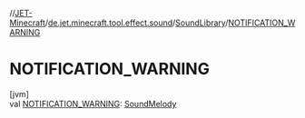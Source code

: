//[JET-Minecraft](../../../index.md)/[de.jet.minecraft.tool.effect.sound](../index.md)/[SoundLibrary](index.md)/[NOTIFICATION_WARNING](-n-o-t-i-f-i-c-a-t-i-o-n_-w-a-r-n-i-n-g.md)

# NOTIFICATION_WARNING

[jvm]\
val [NOTIFICATION_WARNING](-n-o-t-i-f-i-c-a-t-i-o-n_-w-a-r-n-i-n-g.md): [SoundMelody](../-sound-melody/index.md)
